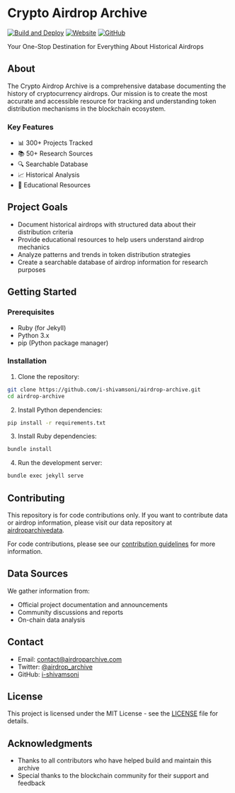 # Crypto Airdrop Archive

[![Build and Deploy](https://github.com/i-shivamsoni/airdrop-archive/actions/workflows/BuildandDeploy.yml/badge.svg)](https://github.com/i-shivamsoni/airdrop-archive/actions/workflows/BuildandDeploy.yml)
[![Website](https://img.shields.io/website?url=https%3A%2F%2Fairdroparchive.com)](https://airdroparchive.com)
[![GitHub](https://img.shields.io/github/license/i-shivamsoni/airdrop-archive)](LICENSE)

Your One-Stop Destination for Everything About Historical Airdrops

## About

The Crypto Airdrop Archive is a comprehensive database documenting the history of cryptocurrency airdrops. Our mission is to create the most accurate and accessible resource for tracking and understanding token distribution mechanisms in the blockchain ecosystem.

### Key Features

- 📊 300+ Projects Tracked
- 📚 50+ Research Sources
- 🔍 Searchable Database
- 📈 Historical Analysis
- 📝 Educational Resources

## Project Goals

- Document historical airdrops with structured data about their distribution criteria
- Provide educational resources to help users understand airdrop mechanics
- Analyze patterns and trends in token distribution strategies
- Create a searchable database of airdrop information for research purposes

## Getting Started

### Prerequisites

- Ruby (for Jekyll)
- Python 3.x
- pip (Python package manager)

### Installation

1. Clone the repository:
```bash
git clone https://github.com/i-shivamsoni/airdrop-archive.git
cd airdrop-archive
```

2. Install Python dependencies:
```bash
pip install -r requirements.txt
```

3. Install Ruby dependencies:
```bash
bundle install
```

4. Run the development server:
```bash
bundle exec jekyll serve
```

## Contributing

This repository is for code contributions only. If you want to contribute data or airdrop information, please visit our data repository at [airdroparchivedata](https://github.com/i-shivamsoni/airdroparchivedata).

For code contributions, please see our [contribution guidelines](contribute.md) for more information.

## Data Sources

We gather information from:
- Official project documentation and announcements
- Community discussions and reports
- On-chain data analysis

## Contact

- Email: contact@airdroparchive.com
- Twitter: [@airdrop_archive](https://twitter.com/airdrop_archive)
- GitHub: [i-shivamsoni](https://github.com/i-shivamsoni)

## License

This project is licensed under the MIT License - see the [LICENSE](LICENSE) file for details.

## Acknowledgments

- Thanks to all contributors who have helped build and maintain this archive
- Special thanks to the blockchain community for their support and feedback
